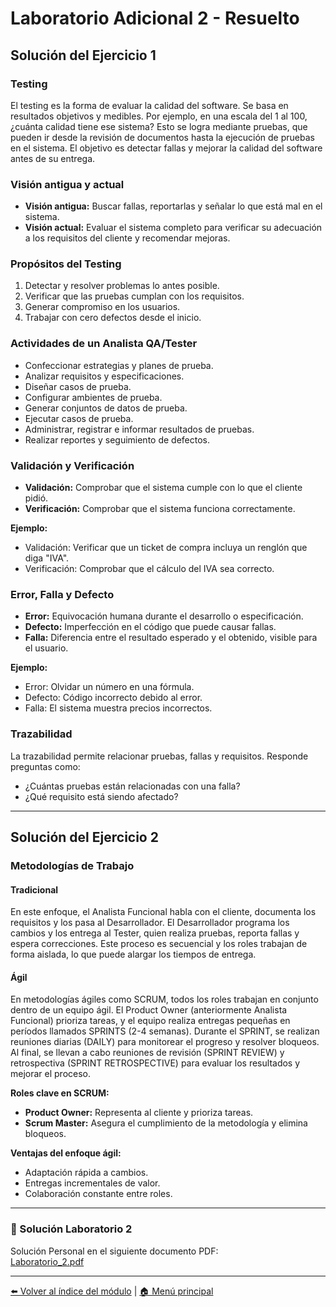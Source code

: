 # Laboratorio Adicional 2 - Resuelto

## Solución del Ejercicio 1

### Testing

El testing es la forma de evaluar la calidad del software. Se basa en resultados objetivos y medibles. Por ejemplo, en una escala del 1 al 100, ¿cuánta calidad tiene ese sistema? Esto se logra mediante pruebas, que pueden ir desde la revisión de documentos hasta la ejecución de pruebas en el sistema. El objetivo es detectar fallas y mejorar la calidad del software antes de su entrega.

### Visión antigua y actual

- **Visión antigua:** Buscar fallas, reportarlas y señalar lo que está mal en el sistema.
- **Visión actual:** Evaluar el sistema completo para verificar su adecuación a los requisitos del cliente y recomendar mejoras.

### Propósitos del Testing

1. Detectar y resolver problemas lo antes posible.
2. Verificar que las pruebas cumplan con los requisitos.
3. Generar compromiso en los usuarios.
4. Trabajar con cero defectos desde el inicio.

### Actividades de un Analista QA/Tester

- Confeccionar estrategias y planes de prueba.
- Analizar requisitos y especificaciones.
- Diseñar casos de prueba.
- Configurar ambientes de prueba.
- Generar conjuntos de datos de prueba.
- Ejecutar casos de prueba.
- Administrar, registrar e informar resultados de pruebas.
- Realizar reportes y seguimiento de defectos.

### Validación y Verificación

- **Validación:** Comprobar que el sistema cumple con lo que el cliente pidió.
- **Verificación:** Comprobar que el sistema funciona correctamente.

**Ejemplo:**

- Validación: Verificar que un ticket de compra incluya un renglón que diga "IVA".
- Verificación: Comprobar que el cálculo del IVA sea correcto.

### Error, Falla y Defecto

- **Error:** Equivocación humana durante el desarrollo o especificación.
- **Defecto:** Imperfección en el código que puede causar fallas.
- **Falla:** Diferencia entre el resultado esperado y el obtenido, visible para el usuario.

**Ejemplo:**

- Error: Olvidar un número en una fórmula.
- Defecto: Código incorrecto debido al error.
- Falla: El sistema muestra precios incorrectos.

### Trazabilidad

La trazabilidad permite relacionar pruebas, fallas y requisitos. Responde preguntas como:

- ¿Cuántas pruebas están relacionadas con una falla?
- ¿Qué requisito está siendo afectado?

---

## Solución del Ejercicio 2

### Metodologías de Trabajo

#### Tradicional

En este enfoque, el Analista Funcional habla con el cliente, documenta los requisitos y los pasa al Desarrollador. El Desarrollador programa los cambios y los entrega al Tester, quien realiza pruebas, reporta fallas y espera correcciones. Este proceso es secuencial y los roles trabajan de forma aislada, lo que puede alargar los tiempos de entrega.

#### Ágil

En metodologías ágiles como SCRUM, todos los roles trabajan en conjunto dentro de un equipo ágil. El Product Owner (anteriormente Analista Funcional) prioriza tareas, y el equipo realiza entregas pequeñas en períodos llamados SPRINTS (2-4 semanas). Durante el SPRINT, se realizan reuniones diarias (DAILY) para monitorear el progreso y resolver bloqueos. Al final, se llevan a cabo reuniones de revisión (SPRINT REVIEW) y retrospectiva (SPRINT RETROSPECTIVE) para evaluar los resultados y mejorar el proceso.

**Roles clave en SCRUM:**

- **Product Owner:** Representa al cliente y prioriza tareas.
- **Scrum Master:** Asegura el cumplimiento de la metodología y elimina bloqueos.

**Ventajas del enfoque ágil:**

- Adaptación rápida a cambios.
- Entregas incrementales de valor.
- Colaboración constante entre roles.

---

### 📄 Solución Laboratorio 2

Solución Personal en el siguiente documento PDF:  
[Laboratorio_2.pdf](./laboratorios/Laboratorio_2.pdf)

---

[⬅️ Volver al índice del módulo](../modulo1_principios_fundamentos.md) | [🏠 Menú principal](../README.md)
